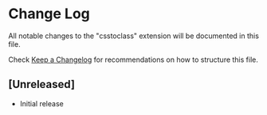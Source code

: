 # Change Log

All notable changes to the "csstoclass" extension will be documented in this file.

Check [Keep a Changelog](http://keepachangelog.com/) for recommendations on how to structure this file.

## [Unreleased]

- Initial release